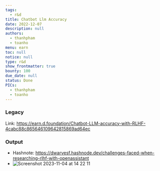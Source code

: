 ```yaml
---
tags: 
  - r&d
title: Chatbot Llm Accuracy
date: 2022-12-07
description: null
authors: 
  - thanhpham
  - toanho
menu: earn
toc: null
notice: null
type: r&d
show_frontmatter: true
bounty: 100
due_date: null
status: Done
PICs: 
  - thanhpham
  - toanho
---
```


### Legacy
Link: https://earn.d.foundation/Chatbot-LLM-accuracy-with-RLHF-4cabc88c865646109642815869ad64ec

### Output
 - Hashnote: https://dwarvesf.hashnode.dev/challenges-faced-when-researching-rlhf-with-openassistant
 - ![Screenshot 2023-11-04 at 14 22 11](https://github.com/dwarvesf/content/assets/3897652/4565c7db-8852-492b-85b5-3399b3eef40d)

